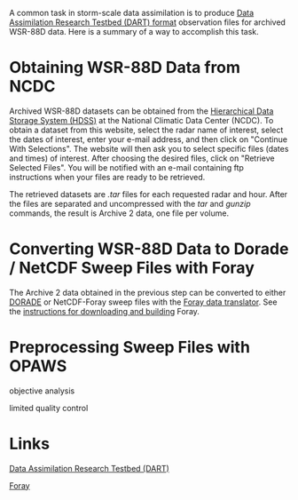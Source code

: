 A common task in storm-scale data assimilation is to produce [Data Assimilation Research Testbed (DART) format](http://www.image.ucar.edu/DAReS/DART/DART_Observations.php#obs_seq_overview) observation files for archived WSR-88D data.  Here is a summary of a way to accomplish this task.

# Obtaining WSR-88D Data from NCDC #

Archived WSR-88D datasets can be obtained from the [Hierarchical Data Storage System (HDSS)](http://has.ncdc.noaa.gov/pls/plhas/HAS.FileAppSelect?datasetname=6500) at the National Climatic Data Center (NCDC).  To obtain a dataset from this website, select the radar name of interest, select the dates of interest, enter your e-mail address, and then click on "Continue With Selections".  The website will then ask you to select specific files (dates and times) of interest.  After choosing the desired files, click on "Retrieve Selected Files".  You will be notified with an e-mail containing ftp instructions when your files are ready to be retrieved.

The retrieved datasets are _.tar_ files for each requested radar and hour.  After the files are separated and uncompressed with the _tar_ and _gunzip_ commands, the result is Archive 2 data, one file per volume.

# Converting WSR-88D Data to Dorade / NetCDF Sweep Files with Foray #

The Archive 2 data obtained in the previous step can be converted to either [DORADE](http://www.ral.ucar.edu/projects/titan/docs/radial_formats/DoradeDoc.pdf) or NetCDF-Foray
sweep files with the [Foray data translator](http://www.eol.ucar.edu/Members/dennisf/foray/translator-usage).  See the [instructions for downloading and building](http://www.eol.ucar.edu/Members/dennisf/foray/getting-and-building-foray) Foray.

# Preprocessing Sweep Files with OPAWS #

objective analysis

limited quality control






# Links #

[Data Assimilation Research Testbed (DART)](http://www.image.ucar.edu/DAReS/DART/)

[Foray](http://www.eol.ucar.edu/Members/dennisf/foray)